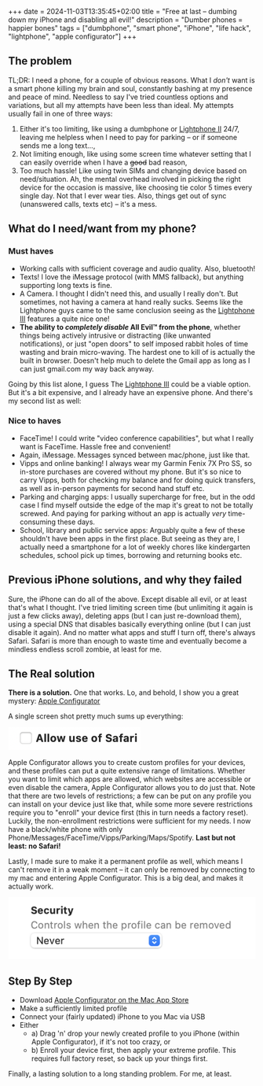 +++
date = 2024-11-03T13:35:45+02:00
title = "Free at last – dumbing down my iPhone and disabling all evil!"
description = "Dumber phones = happier bones"
tags = ["dumbphone", "smart phone", "iPhone", "life hack", "lightphone", "apple configurator"]
+++

## The problem

TL;DR: I need a phone, for a couple of obvious reasons. What I _don't_ want is a smart phone killing my brain and soul, constantly bashing at my presence and peace of mind. Needless to say I've tried countless options and variations, but all my attempts have been less than ideal. My attempts usually fail in one of three ways:

1. Either it's too limiting, like using a dumbphone or [Lightphone II](/posts/why-im-not-using-the-lightphone-ii/) 24/7, leaving me helpless when I need to pay for parking – or if someone sends me a long text...,
2. Not limiting enough, like using some screen time whatever setting that I can easily override when I have a ~~good~~ bad reason,
3. Too much hassle! Like using twin SIMs and changing device based on need/situation. Ah, the mental overhead involved in picking the right device for the occasion is massive, like choosing tie color 5 times every single day. Not that I ever wear ties. Also, things get out of sync (unanswered calls, texts etc) – it's a mess.

## What do I need/want from my phone?

### Must haves

- Working calls with sufficient coverage and audio quality. Also, bluetooth!
- Texts! I love the iMessage protocol (with MMS fallback), but anything supporting long texts is fine.
- A Camera. I thought I didn't need this, and usually I really don't. But sometimes, not having a camera at hand really sucks. Seems like the Lightphone guys came to the same conclusion seeing as the [Lightphone III](https://www.thelightphone.com/shop/products/light-phone-iii?ref=lightphone-ii) features a quite nice one!
- **The ability to _completely disable_ All Evil™ from the phone**, whether things being actively intrusive or distracting (like unwanted notifications), or just "open doors" to self imposed rabbit holes of time wasting and brain micro-waving. The hardest one to kill of is actually the built in browser. Doesn't help much to delete the Gmail app as long as I can just gmail.com my way back anyway.

Going by this list alone, I guess The [Lightphone III](https://www.thelightphone.com/shop/products/light-phone-iii?ref=lightphone-ii) could be a viable option. But it's a bit expensive, and I already have an expensive phone. And there's my second list as well:

### Nice to haves

- FaceTime! I could write "video conference capabilities", but what I really want is FaceTime. Hassle free and convenient!
- Again, iMessage. Messages synced between mac/phone, just like that.
- Vipps and online banking! I always wear my Garmin Fenix 7X Pro SS, so in-store purchases are covered without my phone. But it's so nice to carry Vipps, both for checking my balance and for doing quick transfers, as well as in-person payments for second hand stuff etc.
- Parking and charging apps: I usually supercharge for free, but in the odd case I find myself outside the edge of the map it's great to not be totally screwed. And paying for parking without an app is actually _very_ time-consuming these days.
- School, library and public service apps: Arguably quite a few of these shouldn't have been apps in the first place. But seeing as they are, I actually need a smartphone for a lot of weekly chores like kindergarten schedules, school pick up times, borrowing and returning books etc.

## Previous iPhone solutions, and why they failed

Sure, the iPhone can do all of the above. Except disable all evil, or at least that's what I thought. I've tried limiting screen time (but unlimiting it again is just a few clicks away), deleting apps (but I can just re-download them), using a special DNS that disables basically everything online (but I can just disable it again). And no matter what apps and stuff I turn off, there's always Safari. Safari is more than enough to waste time and eventually become a mindless endless scroll zombie, at least for me.

## The Real solution

**There is a solution.** One that works. Lo, and behold, I show you a great mystery: [Apple Configurator](https://support.apple.com/apple-configurator)

A single screen shot pretty much sums up everything:

!["Disabling Safari"](disabling-safari.png)

Apple Configurator allows you to create custom profiles for your devices, and these profiles can put a quite extensive range of limitations. Whether you want to limit which apps are allowed, which websites are accessible or even disable the camera, Apple Configurator allows you to do just that. Note that there are two levels of restrictions; a few can be put on any profile you can install on your device just like that, while some more severe restrictions require you to "enroll" your device first (this in turn needs a factory reset). Luckily, the non-enrollment restrictions were sufficient for my needs. I now have a black/white phone with only Phone/Messages/FaceTime/Vipps/Parking/Maps/Spotify. **Last but not least: no Safari!**

Lastly, I made sure to make it a permanent profile as well, which means I can't remove it in a weak moment – it can only be removed by connecting to my mac and entering Apple Configurator. This is a big deal, and makes it actually work.

!["Permanent profile"](permanent.png)

## Step By Step

- Download [Apple Configurator on the Mac App Store](https://apps.apple.com/us/app/apple-configurator/id1037126344?mt=12)
- Make a sufficiently limited profile
- Connect your (fairly updated) iPhone to you Mac via USB
- Either
  - a) Drag 'n' drop your newly created profile to you iPhone (within Apple Configurator), if it's not too crazy, or
  - b) Enroll your device first, then apply your extreme profile. This requires full factory reset, so back up your things first.

Finally, a lasting solution to a long standing problem. For me, at least.

